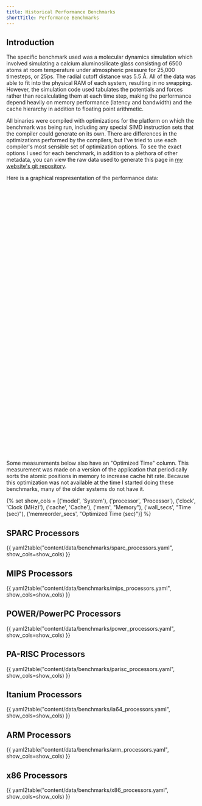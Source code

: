 ```yaml
---
title: Historical Performance Benchmarks
shortTitle: Performance Benchmarks
---
```


## Introduction

The specific benchmark used was a molecular dynamics simulation which involved
simulating a calcium aluminosilicate glass consisting of 6500 atoms at room
temperature under atmospheric pressure for 25,000 timesteps, or 25ps. The
radial cutoff distance was 5.5 Å. All of the data was able to fit into the
physical RAM of each system, resulting in no swapping. However, the simulation
code used tabulates the potentials and forces rather than recalculating them
at each time step, making the performance depend heavily on memory performance
(latency and bandwidth) and the cache hierarchy in addition to floating point
arithmetic.

All binaries were compiled with optimizations for the platform on which the
benchmark was being run, including any special SIMD instruction sets that the
compiler could generate on its own. There are differences in the optimizations
performed by the compilers, but I've tried to use each compiler's most
sensible set of optimization options.  To see the exact options I used for
each benchmark, in addition to a plethora of other metadata, you can view the
raw data used to generate this page in [my website's git repository].

Here is a graphical respresentation of the performance data:

<div id="barchart" style="width: 100%; height: 700px; margin-bottom: 1rem"></div>
<script src="https://cdn.plot.ly/plotly-latest.min.js"></script>
<script src="benchmark-plot.js"></script>

Some measurements below also have an "Optimized Time" column.  This measurement
was made on a version of the application that periodically sorts the atomic
positions in memory to increase cache hit rate.  Because this optimization was
not available at the time I started doing these benchmarks, many of the older
systems do not have it.

{% set show_cols = [('model', 'System'), ('processor', 'Processor'), ('clock', 'Clock (MHz)'), ('cache', 'Cache'), ('mem', "Memory"), ('wall_secs', "Time (sec)"), ('memreorder_secs', "Optimized Time (sec)")] %}

## SPARC Processors

{{ yaml2table("content/data/benchmarks/sparc_processors.yaml", show_cols=show_cols) }}

## MIPS Processors

{{ yaml2table("content/data/benchmarks/mips_processors.yaml", show_cols=show_cols) }}

## POWER/PowerPC Processors

{{ yaml2table("content/data/benchmarks/power_processors.yaml", show_cols=show_cols) }}

## PA-RISC Processors

{{ yaml2table("content/data/benchmarks/parisc_processors.yaml", show_cols=show_cols) }}

## Itanium Processors

{{ yaml2table("content/data/benchmarks/ia64_processors.yaml", show_cols=show_cols) }}

## ARM Processors

{{ yaml2table("content/data/benchmarks/arm_processors.yaml", show_cols=show_cols) }}

## x86 Processors

{{ yaml2table("content/data/benchmarks/x86_processors.yaml", show_cols=show_cols) }}

[my website's git repository]: https://github.com/glennklockwood/limelead/tree/master/content/data/benchmarks
